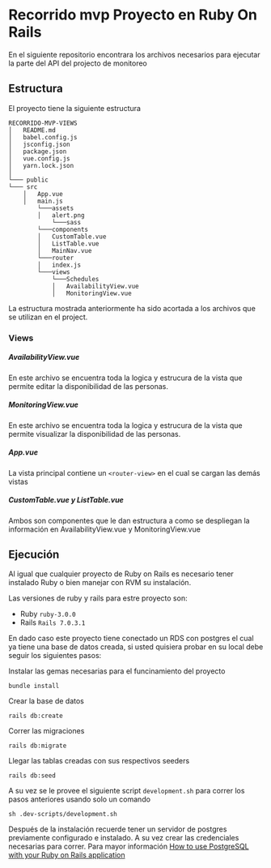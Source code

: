 # Recorrido mvp Proyecto en Ruby On Rails

En el siguiente repositorio encontrara los archivos necesarios para ejecutar la parte del API del projecto de monitoreo

## Estructura

El proyecto tiene la siguiente estructura

```
RECORRIDO-MVP-VIEWS
│   README.md
│   babel.config.js
│   jsconfig.json
│   package.json
│   vue.config.js
│   yarn.lock.json
│
└─── public
└─── src
    │   App.vue
    │   main.js
        └───assets
        │   alert.png
            └───sass
        └───components
        │   CustomTable.vue
        │   ListTable.vue
        │   MainNav.vue
        └───router
        │   index.js
        └───views
            └───Schedules
            │   AvailabilityView.vue
            │   MonitoringView.vue

```

La estructura mostrada anteriormente ha sido acortada a los archivos que se utilizan en el project.

### Views

##### AvailabilityView.vue

En este archivo se encuentra toda la logica y estrucura de la vista que permite editar la disponibilidad de las personas.

##### MonitoringView.vue

En este archivo se encuentra toda la logica y estrucura de la vista que permite visualizar la disponibilidad de las personas.

##### App.vue

La vista principal contiene un `<router-view>` en el cual se cargan las demás vistas

##### CustomTable.vue y ListTable.vue

Ambos son componentes que le dan estructura a como se despliegan la información en AvailabilityView.vue y MonitoringView.vue

## Ejecución

Al igual que cualquier proyecto de Ruby on Rails es necesario tener instalado Ruby o bien manejar con RVM su instalación.

Las versiones de ruby y rails para estre proyecto son:

- Ruby `ruby-3.0.0`
- Rails `Rails 7.0.3.1`

En dado caso este proyecto tiene conectado un RDS con postgres el cual ya tiene una base de datos creada, si usted quisiera probar en su local debe seguir los siguientes pasos:

Instalar las gemas necesarias para el funcinamiento del proyecto

```console
bundle install
```

Crear la base de datos

```console
rails db:create
```

Correr las migraciones

```console
rails db:migrate
```

Llegar las tablas creadas con sus respectivos seeders

```console
rails db:seed
```

A su vez se le provee el siguiente script `development.sh` para correr los pasos anteriores usando solo un comando

```console
sh .dev-scripts/development.sh
```

Después de la instalación recuerde tener un servidor de postgres previamente configurado e instalado. A su vez crear las credenciales necesarias para correr. Para mayor información [How to use PostgreSQL with your Ruby on Rails application ](https://www.ionos.com/digitalguide/server/know-how/use-postgresql-with-ruby-on-rails-on-ubuntu/)
